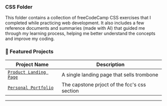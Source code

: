### CSS Folder 
This folder contains a collection of freeCodeCamp CSS exercises that I completed while practicing web development. It also includes a few reference documents and summaries (made with AI) that guided me through my learning process, helping me better understand the concepts and improve my coding.

### 📌 Featured Projects 

| Project Name                  | Description                                      |
|------------------------------|--------------------------------------------------|
| [`Product Landing Page`](ProjectsAndExercises\19.ProductLandingPage)                     | A single landing page that sells trombone |
| [`Personal Portfolio`](ProjectsAndExercises\21.PersonalPortfolio) | The capstone prjoct of the fcc's css section |

---


